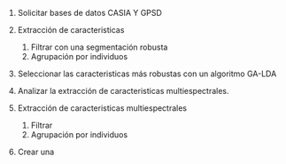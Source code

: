 1. Solicitar bases de datos CASIA Y GPSD
2. Extracción de caracteristicas 
   1. Filtrar con una segmentación robusta
   2. Agrupación por individuos
3. Seleccionar las caracteristicas más robustas con un algoritmo GA-LDA
4. Analizar la extracción de caracteristicas multiespectrales.
5. Extracción de caracteristicas multiespectrales
   1. Filtrar
   2. Agrupación por individuos

6. Crear una 